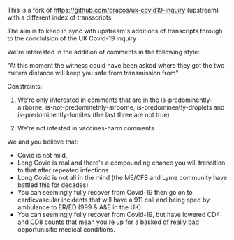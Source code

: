 This is a fork of https://github.com/dracos/uk-covid19-inquiry (upstream) with a different index of transscripts.

The aim is to keep in sync with upstream's additions of transcripts through to the conclulsion of the UK Covid-19 inquiry

We're interested in the addition of comments in the following style:

"At this moment the witness could have been asked where they got the two-meters distance will keep you safe from transmission from"

Constraints:

1. We're only interested in comments that are in the is-predominently-airborne, is-not-predominetnly-airborne, is-predominently-droplets and is-predominently-fomites (the last three are not true)

2. We're not intested in vaccines-harm comments

We and you believe that:

* Covid is not mild, 
* Long Covid is real and there's a compounding chance you will transition to that after repeated infections
* Long Covid is not all in the mind (the ME/CFS and Lyme community have battled this for decades)
* You can seemingly fully recover from Covid-19 then go on to cardicvascular incidents that will have a 911 call and being sped by ambulance to ER/ED (999 & A&E in the UK)
* You  can seemingly fully recover from Covid-19, but have lowered CD4 and CD8 counts that mean you're up for a basked of really bad opportunisitic medical conditions.
